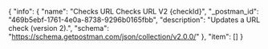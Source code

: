 {
  "info": {
    "name": "Checks URL Checks URL V2 {checkId}",
    "_postman_id": "469b5ebf-1761-4e0a-8738-9296b0165fbb",
    "description": "Updates a URL check (version 2).",
    "schema": "https://schema.getpostman.com/json/collection/v2.0.0/"
  },
  "item": []
}